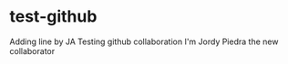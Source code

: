 # test-github


Adding line by JA
Testing github collaboration
I'm Jordy Piedra the new collaborator
